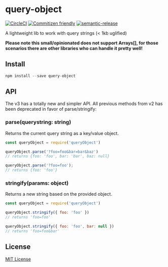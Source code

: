 # query-object

[![CircleCI](https://img.shields.io/circleci/project/github/fernandofleury/query-object.svg)]() [![Commitizen friendly](https://img.shields.io/badge/commitizen-friendly-brightgreen.svg)](http://commitizen.github.io/cz-cli/) [![semantic-release](https://img.shields.io/badge/%20%20%F0%9F%93%A6%F0%9F%9A%80-semantic--release-e10079.svg)](https://github.com/semantic-release/semantic-release)

A lightweight lib to work with query strings (< 1kb uglified)

**Please note this small/opinionated does not support Arrays[], for those scenarios there are other libraries who can handle it pretty well!**

## Install
```javascript
npm install --save query-object
```

## API

The v3 has a totally new and simpler API. All previous methods from v2 has been deprecated in favor of parse/stringify:

### parse(querystring: string)
Returns the current query string as a key/value object.

```javascript
const queryObject = require('queryObject')

queryObject.parse('?foo=foo&bar=bar&baz')
// returns {foo: 'foo', bar: 'bar', baz: null}

queryObject.parse('?foo=foo');
// returns {foo: 'foo'}
```

### stringify(params: object)
Returns a new string based on the provided object.

```javascript
const queryObject = require('queryObject')

queryObject.stringify({ foo: 'foo' })
// returns 'foo=foo'

queryObject.stringify({ foo: 'foo', bar: null })
// returns 'foo=foo&bar'
```

## License
[MIT License](http://mit-license.org/)

